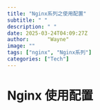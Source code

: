 ```yaml
---
title: "Nginx系列之使用配置"
subtitle: " "
description: " "
date: 2025-03-24T04:09:27Z
author:      "Wayne"
image: ""
tags: ["nginx", "Nginx系列"]
categories: ["Tech"]
---
```


# Nginx 使用配置
